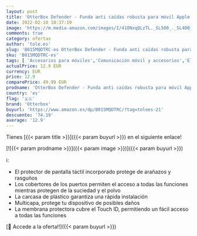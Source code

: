 ```yaml
---
layout: post
title: 'OtterBox Defender - Funda anti caídas robusta para móvil Apple iPhone 6/6s  color negro'
date: 2022-02-10 18:37:19
image: 'https://m.media-amazon.com/images/I/41ONxqQLzTL._SL500_._SL400_.jpg'
comments: true
category: ofertas
author: 'tole.es'
slug: 'B015MQDTRC-es OtterBox Defender - Funda anti caídas robusta para móvil...'
sku: 'B015MQDTRC-es'
tags: [ 'Accesorios para móviles','Comunicación móvil y accesorios','Electrónica','Fundas y carcasas para teléfonos móviles','apple','iphone','otterbox', ]
actualPrice: 12.9 EUR
currency: EUR
price: 12.9
comparePrice: 49.99 EUR
prodname: 'OtterBox Defender - Funda anti caídas robusta para móvil Apple iPhone 6/6s  color negro'
country: 'es'
flag: '🇪🇸'
brand: 'Otterbox'
buyurl: 'https://www.amazon.es/dp/B015MQDTRC/?tag=tolees-21'
descuento: '74.19'
average: '12.9'
---
```


Tienes [{{< param title >}}]({{< param buyurl >}}) en el siguiente enlace!

[![{{< param prodname >}}]({{< param image >}})]({{< param buyurl >}})

ℹ️:

- El protector de pantalla táctil incorporado protege de arañazos y rasguños
- Los cobertores de los puertos permiten el acceso a todas las funciones mientras protegen de la suciedad y el polvo
- La carcasa de plástico garantiza una rápida instalación
- Multicapa, protege tu dispositivo de posibles daños
- La membrana protectora cubre el Touch ID, permitiendo un fácil acceso a todas las funciones

[🛒 Accede a la oferta!!]({{< param buyurl >}})
